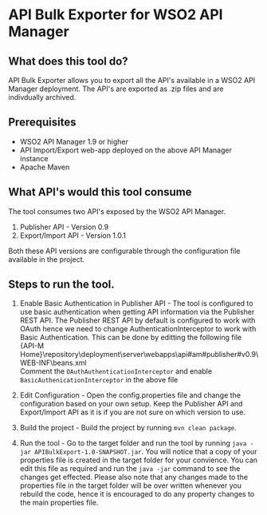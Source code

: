 # API Bulk Exporter for WSO2 API Manager

## What does this tool do?
API Bulk Exporter allows you to export all the API's available in a WSO2 API Manager deployment. The API's are exported as .zip files and are indivdually archived. 

## Prerequisites
* WSO2 API Manager 1.9 or higher <br/>
* API Import/Export web-app deployed on the above API Manager instance <br/>
* Apache Maven 


## What API's would this tool consume
The tool consumes two API's exposed by the WSO2 API Manager.<br />
1. Publisher API - Version 0.9 <br />
2. Export/Import API - Version 1.0.1

Both these API versions are configurable through the configuration file available in the project.

## Steps to run the tool.
1. Enable Basic Authentication in Publisher API - The tool is configured to use basic authentication when getting API information via the Publisher REST API. The Publisher REST API by default is configured to work with OAuth hence we need to change AuthenticationInterceptor to work with Basic Authentication. This can be done by editting the following file <br />
  {API-M Home}\repository\deployment\server\webapps\api#am#publisher#v0.9\WEB-INF\beans.xml <br />
Comment the `OAuthAuthenticationInterceptor` and enable `BasicAuthenicationInterceptor` in the above file <br />

2. Edit Configuration - Open the config.properties file and change the configuration based on your own setup. Keep the Publisher API and Export/Import API as it is if you are not sure on which version to use. <br/>
2. Build the project - Build the project by running `mvn clean package`.
3. Run the tool - Go to the target folder and run the tool by running `java -jar APIBulkExport-1.0-SNAPSHOT.jar`. You will notice that a copy of your properties file is created in the target folder for your convience. You can edit this file as required and run the `java -jar` command to see the changes get effected. Please also note that any changes made to the properties file in the target folder will be over written whenever you rebuild the code, hence it is encouraged to do any property changes to the main properties file.
 


